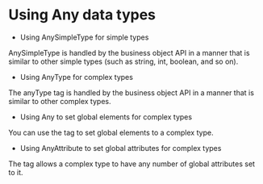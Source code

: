 <!-- image -->

# Using Any data types

- Using AnySimpleType for simple types

AnySimpleType is handled by the business object API in a manner that is similar to other simple types (such as string, int, boolean, and so on).
- Using AnyType for complex types

The anyType tag is handled by the business object API in a manner that is similar to other complex types.
- Using Any to set global elements for complex types

You can use the <any/> tag to set global elements to a complex type.
- Using AnyAttribute to set global attributes for complex types

The <anyAttribute/> tag allows a complex type to have any number of global attributes set to it.